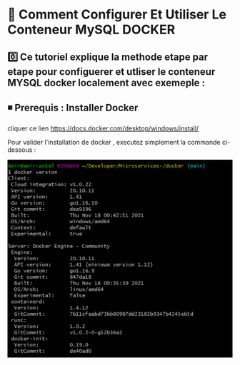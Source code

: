 # 🔖 Comment Configurer Et Utiliser Le Conteneur MySQL DOCKER

0️⃣ Ce tutoriel explique la methode etape par etape pour configuerer et utliser le conteneur MYSQL docker localement avec exemeple : 
--------------------------------------------------------------------------------------------------------------------------
◾ Prerequis : Installer Docker 
------------------------------
cliquer ce lien https://docs.docker.com/desktop/windows/install/

Pour valider l'installation de docker , executez simplement la commande ci-dessous : 

![](images/1.0.png)
